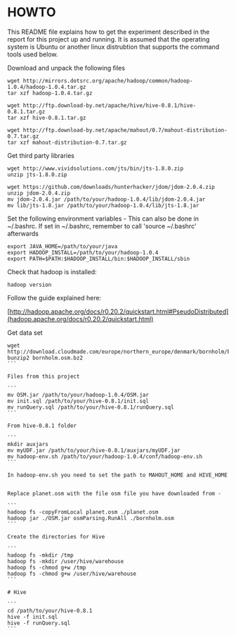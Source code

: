 # HOWTO

This README file explains how to get the experiment described in the report for this project up and running. It is assumed that the operating system is Ubuntu or another linux distrubtion that supports the command tools used below. 

Download and unpack the following files

```
wget http://mirrors.dotsrc.org/apache/hadoop/common/hadoop-1.0.4/hadoop-1.0.4.tar.gz
tar xzf hadoop-1.0.4.tar.gz

wget http://ftp.download-by.net/apache/hive/hive-0.8.1/hive-0.8.1.tar.gz
tar xzf hive-0.8.1.tar.gz

wget http://ftp.download-by.net/apache/mahout/0.7/mahout-distribution-0.7.tar.gz
tar xzf mahout-distribution-0.7.tar.gz
```

Get third party libraries

```
wget http://www.vividsolutions.com/jts/bin/jts-1.8.0.zip
unzip jts-1.8.0.zip

wget https://github.com/downloads/hunterhacker/jdom/jdom-2.0.4.zip
unzip jdom-2.0.4.zip
mv jdom-2.0.4.jar /path/to/your/hadoop-1.0.4/lib/jdom-2.0.4.jar
mv lib/jts-1.8.jar /path/to/your/hadoop-1.0.4/lib/jts-1.8.jar
```

Set the following environment variables - This can also be done in ~/.bashrc. If set in ~/.bashrc, remember to call 'source ~/.bashrc' afterwards

```
export JAVA_HOME=/path/to/your/java
export HADOOP_INSTALL=/path/to/your/hadoop-1.0.4
export PATH=$PATH:$HADOOP_INSTALL/bin:$HADOOP_INSTALL/sbin
```

Check that hadoop is installed:

```
hadoop version
```

Follow the guide explained here:

[http://hadoop.apache.org/docs/r0.20.2/quickstart.html#PseudoDistributed](hadoop.apache.org/docs/r0.20.2/quickstart.html)

Get data set

````
wget http://download.cloudmade.com/europe/northern_europe/denmark/bornholm/bornholm.osm.bz2
bunzip2 bornholm.osm.bz2
```

Files from this project

```
mv OSM.jar /path/to/your/hadoop-1.0.4/OSM.jar
mv init.sql /path/to/your/hive-0.8.1/init.sql
mv runQuery.sql /path/to/your/hive-0.8.1/runQuery.sql
```

From hive-0.8.1 folder

```
mkdir auxjars
mv myUDF.jar /path/to/your/hive-0.8.1/auxjars/myUDF.jar
mv hadoop-env.sh /path/to/your/hadoop-1.0.4/conf/hadoop-env.sh
```

In hadoop-env.sh you need to set the path to MAHOUT_HOME and HIVE_HOME


Replace planet.osm with the file osm file you have downloaded from - 

```
hadoop fs -copyFromLocal planet.osm ./planet.osm
hadoop jar ./OSM.jar osmParsing.RunAll ./bornholm.osm
```

Create the directories for Hive

```
hadoop fs -mkdir /tmp
hadoop fs -mkdir /user/hive/warehouse
hadoop fs -chmod g+w /tmp
hadoop fs -chmod g+w /user/hive/warehouse
```

# Hive

```
cd /path/to/your/hive-0.8.1
hive -f init.sql
hive -f runQuery.sql
```

